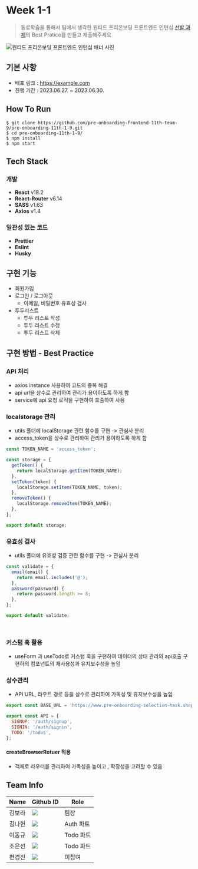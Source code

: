 # Week 1-1

> 동료학습을 통해서 팀에서 생각한 원티드 프리온보딩 프론트엔드 인턴십 [선발 과제](https://github.com/walking-sunset/selection-task)의 Best Pratice를 만들고 제출해주세요

![원티드 프리온보딩 프론트엔드 인턴십 배너 사진](https://static.wanted.co.kr/images/events/2909/b35918a6.jpg)

## 기본 사항

- 배포 링크 : https://example.com
- 진행 기간 : 2023.06.27. ~ 2023.06.30.

## How To Run

```shell
$ git clone https://github.com/pre-onboarding-frontend-11th-team-9/pre-onboarding-11th-1-9.git
$ cd pre-onboarding-11th-1-9/
$ npm install
$ npm start
```

## Tech Stack

### 개발

- **React** v18.2
- **React-Router** v6.14
- **SASS** v1.63
- **Axios** v1.4

### 일관성 있는 코드

- **Prettier**
- **Eslint**
- **Husky**

## 구현 기능

- 회원가입
- 로그인 / 로그아웃
  - 이메일, 비밀번호 유효성 검사
- 투두리스트
  - 투두 리스트 작성
  - 투두 리스트 수정
  - 투두 리스트 삭제

## 구현 방법 - Best Practice

### API 처리

- axios instance 사용하여 코드의 중복 해결 
- api url을 상수로 관리하여 관리가 용이하도록 하게 함
- service에 api 요청 로직을 구현하여 호출하여 사용

### localstorage 관리

- utils 폴더에 localStorage 관련 함수를 구현 -> 관심사 분리
- access_token을 상수로 관리하여 관리가 용이하도록 하게 함
```js
const TOKEN_NAME = 'access_token';

const storage = {
  getToken() {
    return localStorage.getItem(TOKEN_NAME);
  },
  setToken(token) {
    localStorage.setItem(TOKEN_NAME, token);
  },
  removeToken() {
    localStorage.removeItem(TOKEN_NAME);
  },
};

export default storage;


```

### 유효성 검사
- utils 폴더에 유효성 검증 관련 함수를 구현 -> 관심사 분리
```js
const validate = {
  email(email) {
    return email.includes('@');
  },
  password(password) {
    return password.length >= 8;
  },
};

export default validate;

  
```


### 커스텀 훅 활용
- useForm 과 useTodo로 커스텀 훅을 구현하여 데이터의 상태 관리와 api호출 구현하의
컴포넌트의 재사용성과 유지보수성을 높임

### 상수관리
- API URL, 라우트 경로 등을 상수로 관리하여 가독성 및 유지보수성을 높임
```js
export const BASE_URL = 'https://www.pre-onboarding-selection-task.shop';

export const API = {
  SIGNUP: '/auth/signup',
  SIGNIN: '/auth/signin',
  TODO: '/todos',
};

```

#### createBrowserRotuer 적용
- 객체로 라우터를 관리하여 가독성을 높이고 , 확장성을 고려할 수 있음


## Team Info

| Name   | Github ID                                                                                                                                                                 | Role      |
| ------ | ------------------------------------------------------------------------------------------------------------------------------------------------------------------------- | --------- |
| 김보라 | <a href="https://github.com/rockbell89" target="_blank"><img src="https://img.shields.io/badge/rockbell89-181717?style=flat-square&logo=github&logoColor=white"/></a>     | 팀장      |
| 김나현 | <a href="https://github.com/reezekim" target="_blank"><img src="https://img.shields.io/badge/reezekim-181717?style=flat-square&logo=github&logoColor=white"/></a>         | Auth 파트 |
| 이동규 | <a href="https://github.com/tenenger7125" target="_blank"><img src="https://img.shields.io/badge/tenenger7125-181717?style=flat-square&logo=github&logoColor=white"/></a> | Todo 파트 |
| 조은선 | <a href="https://github.com/es39" target="_blank"><img src="https://img.shields.io/badge/es39-181717?style=flat-square&logo=github&logoColor=white"/></a>                 | Todo 파트 |
| 편경진 | <a href="https://github.com/kjindev" target="_blank"><img src="https://img.shields.io/badge/kjindev-181717?style=flat-square&logo=github&logoColor=white"/></a>           | 미참여    |
